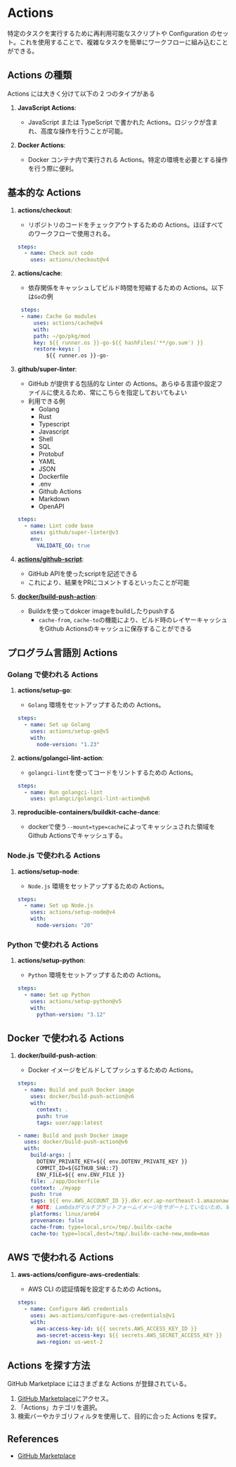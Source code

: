 # Actions

特定のタスクを実行するために再利用可能なスクリプトや Configuration のセット。これを使用することで、複雑なタスクを簡単にワークフローに組み込むことができる。

## Actions の種類

Actions には大きく分けて以下の 2 つのタイプがある

1. **JavaScript Actions**:

   - JavaScript または TypeScript で書かれた Actions。ロジックが含まれ、高度な操作を行うことが可能。

2. **Docker Actions**:
   - Docker コンテナ内で実行される Actions。特定の環境を必要とする操作を行う際に便利。

## 基本的な Actions

1. **actions/checkout**:

   - リポジトリのコードをチェックアウトするための Actions。ほぼすべてのワークフローで使用される。

   ```yaml
   steps:
     - name: Check out code
       uses: actions/checkout@v4
   ```

2. **actions/cache**:

   - 依存関係をキャッシュしてビルド時間を短縮するための Actions。以下は`Go`の例

   ```yaml
    steps:
    - name: Cache Go modules
        uses: actions/cache@v4
        with:
        path: ~/go/pkg/mod
        key: ${{ runner.os }}-go-${{ hashFiles('**/go.sum') }}
        restore-keys: |
            ${{ runner.os }}-go-
   ```

3. **github/super-linter**:

   - GitHub が提供する包括的な Linter の Actions。あらゆる言語や設定ファイルに使えるため、常にこちらを指定しておいてもよい
   - 利用できる例
     - Golang
     - Rust
     - Typescript
     - Javascript
     - Shell
     - SQL
     - Protobuf
     - YAML
     - JSON
     - Dockerfile
     - .env
     - Github Actions
     - Markdown
     - OpenAPI

   ```yaml
   steps:
     - name: Lint code base
       uses: github/super-linter@v3
       env:
         VALIDATE_GO: true
   ```

4. **[actions/github-script](https://github.com/actions/github-script)**:

   - GitHub APIを使ったscriptを記述できる
   - これにより、結果をPRにコメントするといったことが可能

5. **[docker/build-push-action](https://github.com/docker/build-push-action)**:

   - Buildxを使ってdokcer imageをbuildしたりpushする
     - `cache-from`, `cache-to`の機能により、ビルド時のレイヤーキャッシュをGithub Actionsのキャッシュに保存することができる

## プログラム言語別 Actions

### Golang で使われる Actions

1. **actions/setup-go**:

   - `Golang` 環境をセットアップするための Actions。

   ```yaml
   steps:
     - name: Set up Golang
       uses: actions/setup-go@v5
       with:
         node-version: "1.23"
   ```

2. **actions/golangci-lint-action**:

   - `golangci-lint`を使ってコードをリントするための Actions。

   ```yaml
   steps:
     - name: Run golangci-lint
       uses: golangci/golangci-lint-action@v6
   ```

3. **reproducible-containers/buildkit-cache-dance**:

   - dockerで使う`--mount=type=cache`によってキャッシュされた領域をGithub Actionsでキャッシュする。

### Node.js で使われる Actions

1. **actions/setup-node**:

   - `Node.js` 環境をセットアップするための Actions。

   ```yaml
   steps:
     - name: Set up Node.js
       uses: actions/setup-node@v4
       with:
         node-version: "20"
   ```

### Python で使われる Actions

1. **actions/setup-python**:

   - `Python` 環境をセットアップするための Actions。

   ```yaml
   steps:
     - name: Set up Python
       uses: actions/setup-python@v5
       with:
         python-version: "3.12"
   ```

## Docker で使われる Actions

1. **docker/build-push-action**:

   - Docker イメージをビルドしてプッシュするための Actions。

   ```yaml
   steps:
     - name: Build and push Docker image
       uses: docker/build-push-action@v6
       with:
         context: .
         push: true
         tags: user/app:latest
   ```

   ```yaml
   - name: Build and push Docker image
     uses: docker/build-push-action@v6
     with:
       build-args: |
         DOTENV_PRIVATE_KEY=${{ env.DOTENV_PRIVATE_KEY }}
         COMMIT_ID=${GITHUB_SHA::7}
         ENV_FILE=${{ env.ENV_FILE }}
       file: ./app/Dockerfile
       context: ./myapp
       push: true
       tags: ${{ env.AWS_ACCOUNT_ID }}.dkr.ecr.ap-northeast-1.amazonaws.com/${{ env.ECR_REPOSITORY_NAME }}:${{ env.ECR_IMAGE_TAG }}
       # NOTE: Lambdaがマルチプラットフォームイメージをサポートしていないため、単一のplatformを指定し、provenanceを無効にする
       platforms: linux/arm64
       provenance: false
       cache-from: type=local,src=/tmp/.buildx-cache
       cache-to: type=local,dest=/tmp/.buildx-cache-new,mode=max
   ```

## AWS で使われる Actions

1. **aws-actions/configure-aws-credentials**:

   - AWS CLI の認証情報を設定するための Actions。

   ```yaml
   steps:
     - name: Configure AWS credentials
       uses: aws-actions/configure-aws-credentials@v1
       with:
         aws-access-key-id: ${{ secrets.AWS_ACCESS_KEY_ID }}
         aws-secret-access-key: ${{ secrets.AWS_SECRET_ACCESS_KEY }}
         aws-region: us-west-2
   ```

## Actions を探す方法

GitHub Marketplace にはさまざまな Actions が登録されている。

1. [GitHub Marketplace](https://github.com/marketplace/actions)にアクセス。
2. 「Actions」カテゴリを選択。
3. 検索バーやカテゴリフィルタを使用して、目的に合った Actions を探す。

## References

- [GitHub Marketplace](https://github.com/marketplace/actions)
